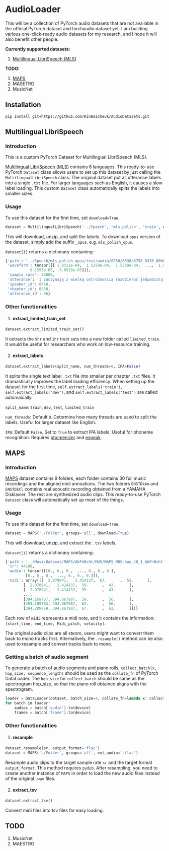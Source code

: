 # AudioLoader
This will be a collection of PyTorch audio datasets that are not available in the official PyTorch dataset and torchaudio dataset yet. I am building various one-click-ready audio datasets for my research, and I hope it will also benefit other people. 

**Currently supported datasets:**
1. [Multilingual LibriSpeech (MLS) ](#multilingual-librispeech)

**TODO:**
1. [MAPS](#maps)
1. MASETRO
1. MusicNet

## Installation
`pip install git+https://github.com/KinWaiCheuk/AudioDatasets.git`

## Multilingual LibriSpeech
### Introduction
This is a custom PyTorch Dataset for Multilingual LibriSpeech (MLS).

[Multilingual LibriSpeech (MLS)](http://www.openslr.org/94/) contains 8 languages. This ready-to-use PyTorch `Dataset` class allows users to set up this dataset by just calling the `MultilingualLibriSpeech` class. The original dataset put all utterance labels into a single `.txt` file. For larger languages such as English, it causes a slow label loading. This custom `Dataset` class automatically splits the labels into smaller sizes.

### Usage
To use this dataset for the first time, set `download=True`. 

```python
dataset = MultilingualLibriSpeech('../Speech', 'mls_polish', 'train', download=True)
```

This will download, unzip, and split the labels. To download `opus` version of the dataset, simply add the suffix `_opus`. e.g. `mls_polish_opus`.

`dataset[i]` returns a dictionary containing:

```python
{'path': '../Speech/mls_polish_opus/test/audio/8758/8338/8758_8338_000066.opus',
 'waveform': tensor([[ 1.8311e-04,  1.5259e-04,  1.5259e-04,  ...,  1.5259e-04,
           9.1553e-05, -3.0518e-05]]),
 'sample_rate': 48000,
 'utterance': 'i zaczynają z wielką ostrożnością rozdzierać jedwabistą powłokę w tem miejscu gdzie się znajduje głowa poczwarki gdyż młoda mrówka tak jest niedołężną że nawet wykluć się ze swego więzienia nie może bez obcej pomocy wyciągnąwszy ostrożnie więźnia który jest jeszcze omotany w rodzaj pieluszki',
 'speaker_id': 8758,
 'chapter_id': 8338,
 'utterance_id': 66}
```

### Other functionalities

1. #### extract_limited_train_set
```python
dataset.extract_limited_train_set()
```
It extracts the `9hr` and `1hr` train sets into a new folder called `limited_train`. It would be useful for researchers who work on low-resource training.


2. #### extract_labels
```python
dataset.extract_labels(split_name, num_threads=0, IPA=False)
```
It splits the single text label `.txt` file into smaller per chapter `.txt` files. It dramastically improves the label loading efficiency. When setting up the dataset for the first time, `self.extract_labels('train')`, `self.extract_labels('dev')`, and `self.extract_labels('test')` are called automaically.

`split_name`: `train`, `dev`, `test`, `limited_train`

`num_threads`: Default `0`. Determine how many threads are used to split the labels. Useful for larger dataset like English.

`IPA`: Default `False`. Set to `True` to extract IPA labels. Useful for phoneme recognition. Requires [phomenizer](https://github.com/bootphon/phonemizer) and [espeak](https://github.com/espeak-ng/espeak-ng).

## MAPS
### Introduction
[MAPS](https://amubox.univ-amu.fr/index.php/s/iNG0xc5Td1Nv4rR?path=%2F) dataset contains 9 folders, each folder contains 30 full music recordings and the aligned midi annoations. The two folders `ENSTDkAm` and `ENSTDkCl` contains real acoustic recording obtained from a YAMAHA Disklavier. The rest are synthesized audio clips. This ready-to-use PyTorch `Dataset` class will automatically set up most of the things.

### Usage
To use this dataset for the first time, set `download=True`. 

```python
dataset = MAPS('./Folder', groups='all', download=True)
```

This will download, unzip, and extract the `.tsv` labels.

`dataset[i]` returns a dictionary containing:

```python
{'path': '../MusicDataset/MAPS/AkPnBcht/MUS/MAPS_MUS-hay_40_1_AkPnBcht.wav',
 'sr': 44100,
 'audio': tensor([[0., 0., 0.,  ..., 0., 0., 0.],
         [0., 0., 0.,  ..., 0., 0., 0.]]),
 'midi': array([[  2.078941,   2.414137,  67.      ,  52.      ],
        [  2.078941,   2.414137,  59.      ,  43.      ],
        [  2.078941,   2.414137,  55.      ,  43.      ],
        ...,
        [394.169767, 394.867987,  59.      ,  56.      ],
        [394.189763, 394.867987,  62.      ,  56.      ],
        [394.209759, 394.867987,  67.      ,  62.      ]])}
```

Each row of `midi` represents a midi note, and it contains the information: `[start_time, end_time, Midi_pitch, velocity]`.

The original audio clips are all steoro, users might want to convert them back to mono tracks first. Alternatively, the `.resample()` method can be also used to resample and convert tracks back to mono.

### Getting a batch of audio segment
To generate a batch of audio segments and piano rolls, `collect_batch(x, hop_size, sequence_length)` should be used as the `collate_fn` of PyTorch DataLoader. The `hop_size` for `collect_batch` should be same as the spectrogram hop_size, so that the piano roll obtained aligns with the spectrogram.

```python
loader = DataLoader(dataset, batch_size=4, collate_fn=lambda x: collect_batch(x, hop_size, sequence_length))
for batch in loader:
    audios = batch['audio'].to(device)
    frames = batch['frame'].to(device)
```

### Other functionalities

1. #### resample
```python
dataset.resample(sr, output_format='flac')
dataset = MAPS('./Folder', groups='all', ext_audio='.flac')
```
Resample audio clips to the target sample rate `sr` and the target format `output_format`. This method requires `pydub`. After resampling, you need to create another instance of `MAPS` in order to load the new audio files instead of the original `.wav` files.


2. #### extract_tsv
```python
dataset.extract_tsv()
```
Convert midi files into tsv files for easy loading.



## TODO
1. MusicNet
1. MAESTRO


